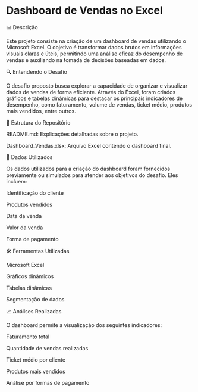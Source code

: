 # Dashboard de Vendas no Excel

📊 Descrição

Este projeto consiste na criação de um dashboard de vendas utilizando o Microsoft Excel. O objetivo é transformar dados brutos em informações visuais claras e úteis, permitindo uma análise eficaz do desempenho de vendas e auxiliando na tomada de decisões baseadas em dados.

🔍 Entendendo o Desafio

O desafio proposto busca explorar a capacidade de organizar e visualizar dados de vendas de forma eficiente. Através do Excel, foram criados gráficos e tabelas dinâmicas para destacar os principais indicadores de desempenho, como faturamento, volume de vendas, ticket médio, produtos mais vendidos, entre outros.

📂 Estrutura do Repositório

README.md: Explicações detalhadas sobre o projeto.

Dashboard_Vendas.xlsx: Arquivo Excel contendo o dashboard final.

📑 Dados Utilizados

Os dados utilizados para a criação do dashboard foram fornecidos previamente ou simulados para atender aos objetivos do desafio. Eles incluem:

Identificação do cliente

Produtos vendidos

Data da venda

Valor da venda

Forma de pagamento

🛠️ Ferramentas Utilizadas

Microsoft Excel

Gráficos dinâmicos

Tabelas dinâmicas

Segmentação de dados

📈 Análises Realizadas

O dashboard permite a visualização dos seguintes indicadores:

Faturamento total

Quantidade de vendas realizadas

Ticket médio por cliente

Produtos mais vendidos

Análise por formas de pagamento
